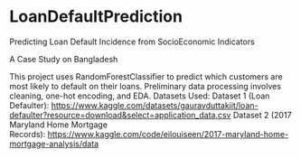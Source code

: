 # LoanDefaultPrediction
Predicting Loan Default Incidence from SocioEconomic Indicators

A Case Study on Bangladesh


This project uses RandomForestClassifier to predict which customers are most likely to default on their loans. Preliminary data processing involves cleaning, one-hot encoding, and EDA.
Datasets Used:
Dataset 1 (Loan Defaulter): https://www.kaggle.com/datasets/gauravduttakiit/loan-defaulter?resource=download&select=application_data.csv
Dataset 2 (2017 Maryland Home Mortgage Records): https://www.kaggle.com/code/eilouiseen/2017-maryland-home-mortgage-analysis/data
